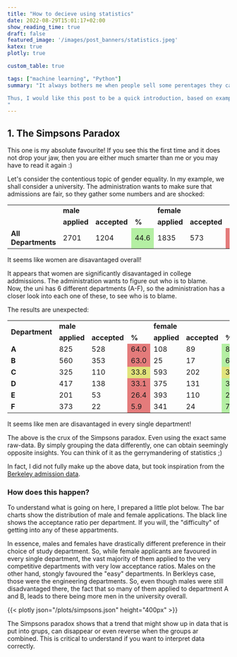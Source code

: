```yaml
---
title: "How to decieve using statistics"
date: 2022-08-29T15:01:17+02:00
show_reading_time: true
draft: false
featured_image: '/images/post_banners/statistics.jpeg'
katex: true
plotly: true

custom_table: true

tags: ["machine learning", "Python"]
summary: "It always bothers me when people sell some perentages they calculated some how as 'statistics', particularly in the media.

Thus, I would like this post to be a quick introduction, based on examples, on how manipluative some badly done statistics can be.
"
---
```


## 1. The Simpsons Paradox


This one is my absolute favourite!
If you see this the first time and it does not drop your jaw, then you are either much smarter than me or you may have to read it again :)

Let's consider the contentious topic of gender equality.
In my example, we shall consider a university. The administration wants to make sure that admissions are fair, so they gather some numbers and are shocked:

<table>
  <tr>
    <td rowspan = "2"><b></b></td>
    <td colspan="3"><b>male</b></td>
    <td colspan="3"><b>female</b></td>
  </tr>
  <tr>
    <td><b>applied</b></td>
    <td><b>accepted</b></td>
    <td><b>%</b></td>
    <td><b>applied</b></td>
    <td><b>accepted</b></td>
    <td><b>%</b></td>
  </tr>
    <tr>
    <td><b>All Departments</td>
    <td>2701</td>
    <td>1204</td>
    <td style="background-color:#B4EFA3">44.6</td>
    <td>1835</td>
    <td>573</td>
    <td style="background-color:#E47B7B">31.2</td>
  </tr>
</table>

<div class="boxWarning">It seems like women are disavantaged overall!</div>

It appears that women are significantly disavantaged in college addmissions.
The administration wants to figure out who is to blame.  
Now, the uni has 6 different departments (A-F), so the administration has a closer look into each one of these, to see who is to blame.

The results are unexpected:

<table>
  <tr>
    <td rowspan = "2"><b>Department</b></td>
    <td colspan="3"><b>male</b></td>
    <td colspan="3"><b>female</b></td>
  </tr>
  <tr>
    <td><b>applied</b></td>
    <td><b>accepted</b></td>
    <td><b>%</b></td>
    <td><b>applied</b></td>
    <td><b>accepted</b></td>
    <td><b>%</b></td>
  </tr>
    <tr>
    <td><b>A</td>
    <td>825</td>
    <td>528</td>
    <td style="background-color:#E47B7B">64.0</td>
    <td>108</td>
    <td>89</td>
    <td style="background-color:#B4EFA3">82.4</td>
  </tr>
  </tr>
    <tr>
    <td><b>B</td>
    <td>560</td>
    <td>353</td>
    <td style="background-color:#E47B7B">63.0</td>
    <td>25</td>
    <td>17</td>
    <td style="background-color:#B4EFA3">68.0</td>
  </tr>

  </tr>
    <tr>
    <td><b>C</td>
    <td>325</td>
    <td>110</td>
    <td style="background-color:#E1E47B">33.8</td>
    <td>593</td>
    <td>202</td>
    <td style="background-color:#E1E47B">34.1</td>
  </tr>

  </tr>
    <tr>
    <td><b>D</td>
    <td>417</td>
    <td>138</td>
    <td style="background-color:#E47B7B">33.1</td>
    <td>375</td>
    <td>131</td>
    <td style="background-color:#B4EFA3">34.9</td>
  </tr>

  </tr>
    <tr>
    <td><b>E</td>
    <td>201</td>
    <td>53</td>
    <td style="background-color:#E47B7B">26.4</td>
    <td>393</td>
    <td>110</td>
    <td style="background-color:#B4EFA3">28.0</td>
  </tr>

  </tr>
    <tr>
    <td><b>F</td>
    <td>373</td>
    <td>22</td>
    <td style="background-color:#E47B7B">5.9</td>
    <td>341</td>
    <td>24</td>
    <td style="background-color:#B4EFA3">7.0</td>
  </tr>
</table>

<div class="boxWarning">It seems like men are disavantaged in every single department!</div>


The above is the crux of the Simpsons paradox. Even using the exact same raw-data. By simply grouping the data differently, one can obtain seemingly opposite insights. You can think of it as the gerrymandering of statistics ;)

In fact, I did not fully make up the above data, but took inspiration from the [Berkeley admission data](https://en.wikipedia.org/wiki/Simpson's_paradox#Examples).


### How does this happen?

To understand what is going on here, I prepared a little plot below.
The bar charts show the distribution of male and female applications. The black line shows the acceptance ratio per department. If you will, the "difficulty" of getting into any of these appartments.

In essence, males and females have drastically different preference in their choice of study department.
So, while female applicants are favoured in every single department, the vast majority of them applied to the very competitive departments with very low acceptance ratios. Males on the other hand, stongly favoured the "easy" departments. In Berkleys case, those were the engineering departments. So, even though males were still disadvantaged there, the fact that so many of them applied to department A and B, leads to there being more men in the university overall.

{{< plotly json="/plots/simpsons.json" height="400px" >}}


<div class="boxInfo">The Simpsons paradox shows that a trend that might show up in data that is put into grups, can disappear or even reverse when the groups ar combined. This is critical to understand if you want to interpret data correctly.</div>

<!-- <div class="boxBell">Disclaimer</div>
<div class="boxCheck">Check</div>
<div class="boxComment">Comment</div>
<div class="boxHeart">Heart</div>
<div class="boxInfo">Info</div>
<div class="boxPlus">Plus</div>
<div class="boxStar">Star</div>
<div class="boxWarning">Warning </div> -->



